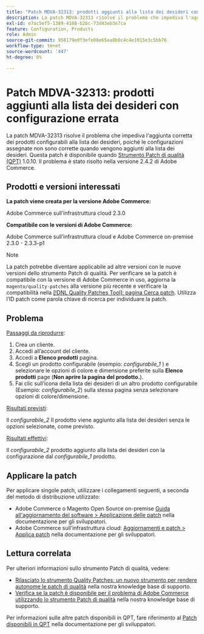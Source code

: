 ```yaml
---
title: "Patch MDVA-32313: prodotti aggiunti alla lista dei desideri con configurazione errata"
description: La patch MDVA-32313 risolve il problema che impediva l'aggiunta corretta dei prodotti configurabili alla lista dei desideri, poiché le configurazioni assegnate non sono corrette quando vengono aggiunti alla lista dei desideri. Questa patch è disponibile quando è installato [Quality Patches Tool (QPT)](https://devdocs.magento.com/guides/v2.4/comp-mgr/patching.html#mqp) 1.0.10. Il problema è stato risolto nella versione 2.4.2 di Adobe Commerce.
exl-id: e7ac5ef5-1389-4108-b2bc-73d43eb3e7ca
feature: Configuration, Products
role: Admin
source-git-commit: 958179e0f3efe08e65ea8b0c4c4e1015e3c5bb76
workflow-type: tm+mt
source-wordcount: '447'
ht-degree: 0%

---
```


# Patch MDVA-32313: prodotti aggiunti alla lista dei desideri con configurazione errata

La patch MDVA-32313 risolve il problema che impediva l&#39;aggiunta corretta dei prodotti configurabili alla lista dei desideri, poiché le configurazioni assegnate non sono corrette quando vengono aggiunti alla lista dei desideri. Questa patch è disponibile quando [Strumento Patch di qualità (QPT)](https://devdocs.magento.com/guides/v2.4/comp-mgr/patching.html#mqp) 1.0.10. Il problema è stato risolto nella versione 2.4.2 di Adobe Commerce.

## Prodotti e versioni interessati

**La patch viene creata per la versione Adobe Commerce:**

Adobe Commerce sull’infrastruttura cloud 2.3.0

**Compatibile con le versioni di Adobe Commerce:**

Adobe Commerce sull’infrastruttura cloud e Adobe Commerce on-premise 2.3.0 - 2.3.3-p1

>[!NOTE]
>
>La patch potrebbe diventare applicabile ad altre versioni con le nuove versioni dello strumento Patch di qualità. Per verificare se la patch è compatibile con la versione di Adobe Commerce in uso, aggiorna la `magento/quality-patches` alla versione più recente e verificare la compatibilità nella [[!DNL Quality Patches Tool]: pagina Cerca patch](https://devdocs.magento.com/quality-patches/tool.html#patch-grid). Utilizza l’ID patch come parola chiave di ricerca per individuare la patch.

## Problema

<u>Passaggi da riprodurre</u>:

1. Crea un cliente.
1. Accedi all’account del cliente.
1. Accedi a **Elenco prodotti** pagina.
1. Scegli un prodotto configurabile (esempio: *configurabile\_1* ) e selezionare le opzioni di colore e dimensione preferite sulla **Elenco prodotti** page (**Non aprire la pagina del prodotto.**).
1. Fai clic sull’icona della lista dei desideri di un altro prodotto configurabile (Esempio: *configurabile\_2*) sulla stessa pagina senza selezionare opzioni di colore/dimensione.

<u>Risultati previsti</u>:

Il *configurabile\_2* Il prodotto viene aggiunto alla lista dei desideri senza le opzioni selezionate, come previsto.

<u>Risultati effettivi</u>:

Il *configurabile\_2* prodotto aggiunto alla lista dei desideri con la configurazione dal *configurabile\_1* prodotto.

## Applicare la patch

Per applicare singole patch, utilizzare i collegamenti seguenti, a seconda del metodo di distribuzione utilizzato:

* Adobe Commerce o Magento Open Source on-premise [Guida all&#39;aggiornamento del software > Applicazione delle patch](https://devdocs.magento.com/guides/v2.4/comp-mgr/patching/mqp.html) nella documentazione per gli sviluppatori.
* Adobe Commerce sull’infrastruttura cloud: [Aggiornamenti e patch > Applica patch](https://devdocs.magento.com/cloud/project/project-patch.html) nella documentazione per gli sviluppatori.

## Lettura correlata

Per ulteriori informazioni sullo strumento Patch di qualità, vedere:

* [Rilasciato lo strumento Quality Patches: un nuovo strumento per rendere autonome le patch di qualità](/help/announcements/adobe-commerce-announcements/magento-quality-patches-released-new-tool-to-self-serve-quality-patches.md) nella nostra knowledge base di supporto.
* [Verifica se la patch è disponibile per il problema di Adobe Commerce utilizzando lo strumento Patch di qualità](/help/support-tools/patches-available-in-qpt-tool/check-patch-for-magento-issue-with-magento-quality-patches.md) nella nostra knowledge base di supporto.

Per informazioni sulle altre patch disponibili in QPT, fare riferimento al [Patch disponibili in QPT](https://devdocs.magento.com/quality-patches/tool.html#patch-grid) nella documentazione per gli sviluppatori.
